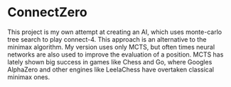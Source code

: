 # ConnectZero

This project is my own attempt at creating an AI, which uses monte-carlo tree search to play connect-4. This approach is an alternative to the minimax algorithm. My version uses only MCTS, but often times neural networks are also used to improve the evaluation of a position. MCTS has lately shown big success in games like Chess and Go, where Googles AlphaZero and other engines like LeelaChess have overtaken classical minimax ones.
